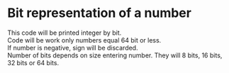 # Bit representation of a number

This code will be printed integer by bit.  
Code will be work only numbers equal 64 bit or less.  
If number is negative, sign will be discarded.  
Number of bits depends on size entering number. They will 8 bits, 16 bits, 32 bits or 64 bits.

